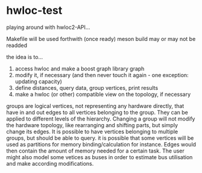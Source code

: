 # hwloc-test
playing around with hwloc2-API...

Makefile will be used forthwith (once ready)
meson build may or may not be readded

the idea is to...
1) access hwloc and make a boost graph library graph
2) modify it, if necessary (and then never touch it again -  one exception: updating capacity) 
3) define distances, query data, group vertices, print results
4) make a hwloc (or other) compatible view on the topology, if necessary


groups are logical vertices, not representing any hardware directly, that have in and out edges to all vertices belonging to the group. They can be applied to different levels of the hierarchy.
Changing a group will not modify the hardware topology, like rearranging and shifting parts, but simply change its edges.
It is possible to have vertices belonging to multiple groups, but should be able to query.
it is possible that some vertices will be used as partitions for memory binding/calculation for instance. Edges would then contain the amount of memory needed for a certain task.
The user might also model some vetices as buses in order to estimate bus utilisation and make according modifications.
